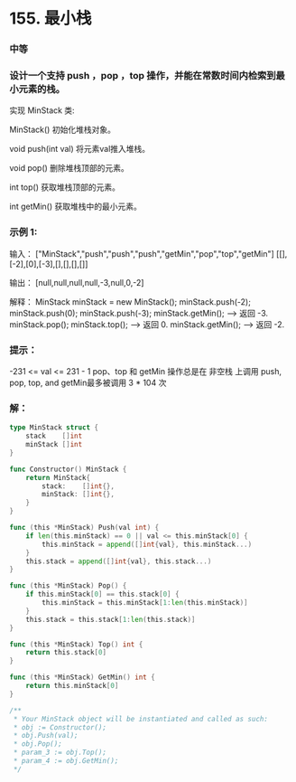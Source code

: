 # 155. 最小栈

### 中等

### 设计一个支持 push ，pop ，top 操作，并能在常数时间内检索到最小元素的栈。

实现 MinStack 类:

MinStack() 初始化堆栈对象。

void push(int val) 将元素val推入堆栈。

void pop() 删除堆栈顶部的元素。

int top() 获取堆栈顶部的元素。

int getMin() 获取堆栈中的最小元素。

### 示例 1:

输入：
["MinStack","push","push","push","getMin","pop","top","getMin"]
[[],[-2],[0],[-3],[],[],[],[]]

输出：
[null,null,null,null,-3,null,0,-2]

解释：
MinStack minStack = new MinStack();
minStack.push(-2);
minStack.push(0);
minStack.push(-3);
minStack.getMin();   --> 返回 -3.
minStack.pop();
minStack.top();      --> 返回 0.
minStack.getMin();   --> 返回 -2.

### 提示：

-231 <= val <= 231 - 1
pop、top 和 getMin 操作总是在 非空栈 上调用
push, pop, top, and getMin最多被调用 3 * 104 次

### 解：

```go
type MinStack struct {
	stack    []int
	minStack []int
}

func Constructor() MinStack {
	return MinStack{
		stack:    []int{},
		minStack: []int{},
	}
}

func (this *MinStack) Push(val int) {
	if len(this.minStack) == 0 || val <= this.minStack[0] {
		this.minStack = append([]int{val}, this.minStack...)
	}
	this.stack = append([]int{val}, this.stack...)
}

func (this *MinStack) Pop() {
	if this.minStack[0] == this.stack[0] {
		this.minStack = this.minStack[1:len(this.minStack)]
	}
	this.stack = this.stack[1:len(this.stack)]
}

func (this *MinStack) Top() int {
	return this.stack[0]
}

func (this *MinStack) GetMin() int {
	return this.minStack[0]
}

/**
 * Your MinStack object will be instantiated and called as such:
 * obj := Constructor();
 * obj.Push(val);
 * obj.Pop();
 * param_3 := obj.Top();
 * param_4 := obj.GetMin();
 */
```